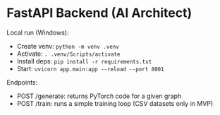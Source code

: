 # FastAPI Backend (AI Architect)

Local run (Windows):

- Create venv: `python -m venv .venv`
- Activate: `. .venv/Scripts/activate`
- Install deps: `pip install -r requirements.txt`
- Start: `uvicorn app.main:app --reload --port 8001`

Endpoints:
- POST /generate: returns PyTorch code for a given graph
- POST /train: runs a simple training loop (CSV datasets only in MVP)

